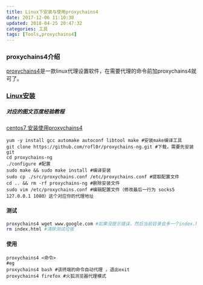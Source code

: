 ```yaml
---
title: Linux下安装与使用proxychains4
date: 2017-12-06 11:10:38
updated: 2018-04-25 20:47:32categories: 工具
tags: [Tools,proxychains4]
---
```

### proxychains4介绍

[proxychains4](https://github.com/rofl0r/proxychains-ng/releases)是一款linux代理设置软件，在需要代理的命令前加proxychains4就可了。

### [Linux安装](https://www.dropbox.com/install-linux)

##### 对应的图文百度经验教程

[centos7 安装使用proxychains4](https://jingyan.baidu.com/article/148a1921f5c5fe4d71c3b105.html)

```shell
yum -y install gcc automake autoconf libtool make #安装make编译工具
git clone https://github.com/rofl0r/proxychains-ng.git #下载，需要先安装git
cd proxychains-ng 
./configure #配置
sudo make && sudo make install #编译安装
sudo cp ./src/proxychains.conf /etc/proxychains.conf #提取配置文件
cd .. && rm -rf proxychains-ng #删除安装文件
sudo vim /etc/proxychains.conf #编辑配置文件（修改最后一行为 socks5 127.0.0.1 1080）这个对应你的代理地址
```

#### 测试

```sh
proxychains4 wget www.google.com #如果没提示错误，然后当前目录会多一个index.html
rm index.html #清除测试垃圾
```

#### 使用

```
proxychains4 <命令>
#eg
proxychains4 bash #该终端的命令自动代理 ，退出exit
proxychains4 firefox #火狐浏览器代理模式
```

